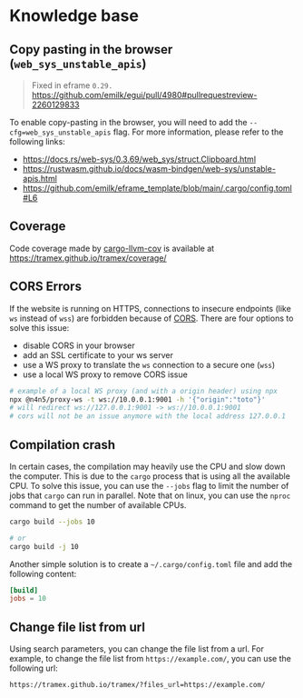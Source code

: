 # Knowledge base

## Copy pasting in the browser (`web_sys_unstable_apis`)

> Fixed in eframe `0.29.` <https://github.com/emilk/egui/pull/4980#pullrequestreview-2260129833>

To enable copy-pasting in the browser, you will need to add the `--cfg=web_sys_unstable_apis` flag. For more information, please refer to the following links:

- <https://docs.rs/web-sys/0.3.69/web_sys/struct.Clipboard.html>
- <https://rustwasm.github.io/docs/wasm-bindgen/web-sys/unstable-apis.html>
- <https://github.com/emilk/eframe_template/blob/main/.cargo/config.toml#L6>

## Coverage

Code coverage made by [cargo-llvm-cov](https://github.com/taiki-e/cargo-llvm-cov) is available at <https://tramex.github.io/tramex/coverage/>

## CORS Errors

If the website is running on HTTPS, connections to insecure endpoints (like `ws` instead of `wss`) are forbidden because of [CORS](https://developer.mozilla.org/fr/docs/Web/HTTP/CORS). There are four options to solve this issue:

- disable CORS in your browser
- add an SSL certificate to your ws server
- use a WS proxy to translate the `ws` connection to a secure one (`wss`)
- use a local WS proxy to remove CORS issue

```bash
# example of a local WS proxy (and with a origin header) using npx
npx @n4n5/proxy-ws -t ws://10.0.0.1:9001 -h '{"origin":"toto"}'
# will redirect ws://127.0.0.1:9001 -> ws://10.0.0.1:9001
# cors will not be an issue anymore with the local address 127.0.0.1
```

## Compilation crash

In certain cases, the compilation may heavily use the CPU and slow down the computer. This is due to the `cargo` process that is using all the available CPU. To solve this issue, you can use the `--jobs` flag to limit the number of jobs that `cargo` can run in parallel. Note that on linux, you can use the `nproc` command to get the number of available CPUs.

```bash
cargo build --jobs 10

# or
cargo build -j 10
```

Another simple solution is to create a `~/.cargo/config.toml` file and add the following content:

```toml
[build]
jobs = 10
```

## Change file list from url

Using search parameters, you can change the file list from a url. For example, to change the file list from `https://example.com/`, you can use the following url:

```url
https://tramex.github.io/tramex/?files_url=https://example.com/
```
